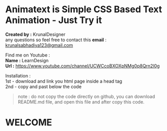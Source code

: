 
# Animatext is Simple CSS Based Text Animation - Just Try it
<b>Created by :</b> KrunalDesigner <br>
any questions so feel free to contact this <b>email</b> : krunalsabhadiya123@gmail.com <br>

Find me on Youtube : <br> <b>Name :</b> LearnDesign   <br> <b>Url :</b> https://www.youtube.com/channel/UCWCcoBXOXpNMg0p8Qrn2l0g

Installation : <br>
1st - download and link you html page inside a head tag<br>
2nd - copy and past below the code<br>
> note : do not copy the code directly on github, you can download README.md file, and open this file and after copy this code. 

<div class="animaTextFade infinite">
  <h1>
    <span>W</span><span>E</span><span>L</span><span>C</span><span>O</span><span>M</span><span>E</span>
  </h1>
</div>


